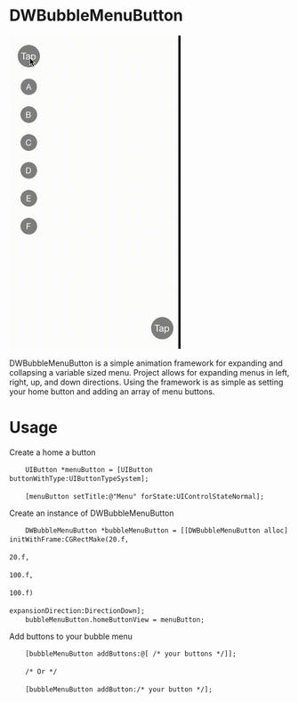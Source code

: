 DWBubbleMenuButton
==================

![](demo.gif)

DWBubbleMenuButton is a simple animation framework for expanding and collapsing a variable sized menu. Project allows for expanding menus in left, right, up, and down directions. Using the framework is as simple as setting your home button and adding an array of menu buttons.

Usage
==================
Create a home a button
```
    UIButton *menuButton = [UIButton buttonWithType:UIButtonTypeSystem];

    [menuButton setTitle:@"Menu" forState:UIControlStateNormal];
```

Create an instance of DWBubbleMenuButton
```
    DWBubbleMenuButton *bubbleMenuButton = [[DWBubbleMenuButton alloc] initWithFrame:CGRectMake(20.f,
                                                                                            20.f,
                                                                                            100.f,
                                                                                            100.f)
                                                              expansionDirection:DirectionDown];
    bubbleMenuButton.homeButtonView = menuButton;
```

Add buttons to your bubble menu
```
    [bubbleMenuButton addButtons:@[ /* your buttons */]];
    
    /* Or */
    
    [bubbleMenuButton addButton:/* your button */];
```

